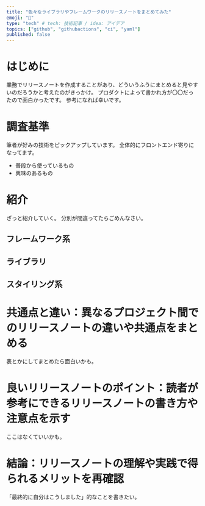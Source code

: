 ```yaml
---
title: "色々なライブラリやフレームワークのリリースノートをまとめてみた"
emoji: "🔖"
type: "tech" # tech: 技術記事 / idea: アイデア
topics: ["github", "githubactions", "ci", "yaml"]
published: false
---
```


# はじめに

業務でリリースノートを作成することがあり、どういうふうにまとめると見やすいのだろうかと考えたのがきっかけ。
プロダクトによって書かれ方が〇〇だったので面白かったです。
参考になれば幸いです。

# 調査基準

筆者が好みの技術をピックアップしています。
全体的にフロントエンド寄りになってます。

- 普段から使っているもの
- 興味のあるもの

# 紹介

ざっと紹介していく。
分別が間違ってたらごめんなさい。

## フレームワーク系

## ライブラリ

## スタイリング系


# 共通点と違い：異なるプロジェクト間でのリリースノートの違いや共通点をまとめる

表とかにしてまとめたら面白いかも。

# 良いリリースノートのポイント：読者が参考にできるリリースノートの書き方や注意点を示す

ここはなくていいかも。

# 結論：リリースノートの理解や実践で得られるメリットを再確認

「最終的に自分はこうしました」的なことを書きたい。
